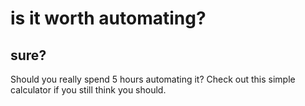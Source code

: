 # is it worth automating?
## sure?
Should you really spend 5 hours automating it? Check out this simple calculator if you still think you should.

